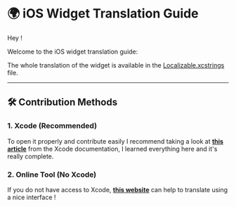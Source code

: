 # 🌍 iOS Widget Translation Guide

Hey !

Welcome to the iOS widget translation guide:

The whole translation of the widget is available in the [Localizable.xcstrings](./Localizable.xcstrings) file.

---

## 🛠️ Contribution Methods

### 1. Xcode (Recommended)

To open it properly and contribute easily I recommend taking a look at **[this article](https://developer.apple.com/documentation/xcode/localizing-and-varying-text-with-a-string-catalog)** from the Xcode documentation, I learned everything here and it's really complete.

### 2. Online Tool (No Xcode)

If you do not have access to Xcode, **[this website](https://localizify.swiftapps.us/translate)** can help to translate using a nice interface !
